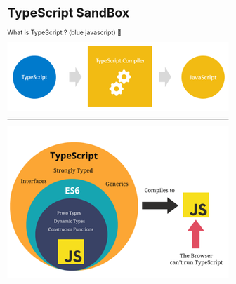 # TypeScript SandBox
What is TypeScript ? (blue javascript) 🔵

<p align="center">
  <img src="Assets/1.png" >
   
  <hr/>
  
  <img  src="Assets/2.png">

</p>
